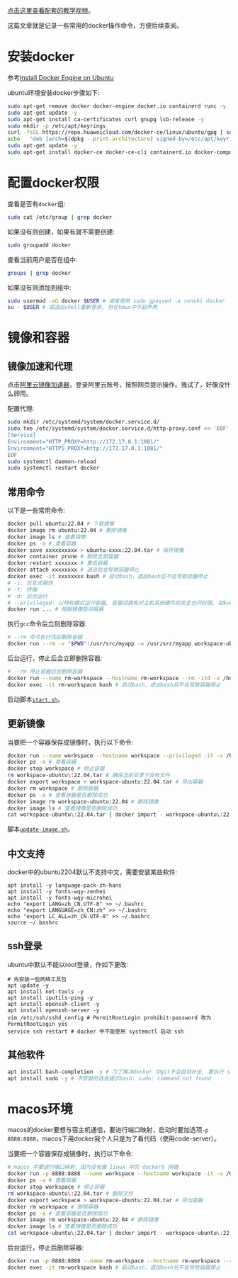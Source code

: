 [点击这里查看配套的教学视频](https://chenxiaosong.com/video.html)。

这篇文章就是记录一些常用的docker操作命令，方便后续查阅。

# 安装docker

参考[Install Docker Engine on Ubuntu](https://docs.docker.com/engine/install/ubuntu/)

ubuntu环境安装docker步骤如下:
```sh
sudo apt-get remove docker docker-engine docker.io containerd runc -y
sudo apt-get update -y
sudo apt-get install ca-certificates curl gnupg lsb-release -y
sudo mkdir -p /etc/apt/keyrings
curl -fsSL https://repo.huaweicloud.com/docker-ce/linux/ubuntu/gpg | sudo gpg --dearmor -o /etc/apt/keyrings/docker.gpg
echo   "deb [arch=$(dpkg --print-architecture) signed-by=/etc/apt/keyrings/docker.gpg] https://repo.huaweicloud.com/docker-ce/linux/ubuntu $(lsb_release -cs) stable" | sudo tee /etc/apt/sources.list.d/docker.list > /dev/null
sudo apt-get update -y
sudo apt-get install docker-ce docker-ce-cli containerd.io docker-compose-plugin -y
```

# 配置docker权限

查看是否有`docker`组:
```sh
sudo cat /etc/group | grep docker
```

如果没有则创建，如果有就不需要创建:
```sh
sudo groupadd docker
```

查看当前用户是否在组中:
```sh
groups | grep docker
```

如果没有则添加到组中:
```sh
sudo usermod -aG docker $USER # 或者使用 sudo gpasswd -a sonvhi docker
su - $USER # 或退出shell重新登录, 但在tmux中不起作用
```

# 镜像和容器

## 镜像加速和代理

点击[阿里云镜像加速器](https://cr.console.aliyun.com/cn-hangzhou/instances/mirrors)，登录阿里云账号，按照网页提示操作。我试了，好像没什么卵用。

配置代理:
```sh
sudo mkdir /etc/systemd/system/docker.service.d/
sudo tee /etc/systemd/system/docker.service.d/http-proxy.conf <<-'EOF'
[Service]
Environment="HTTP_PROXY=http://172.17.0.1:1081/"
Environment="HTTPS_PROXY=http://172.17.0.1:1081/"
EOF
sudo systemctl daemon-reload
sudo systemctl restart docker
```

## 常用命令

以下是一些常用命令:
```sh
docker pull ubuntu:22.04 # 下载镜像
docker image rm ubuntu:22.04 # 删除镜像
docker image ls # 查看镜像
docker ps -a # 查看容器
docker save xxxxxxxxxx > ubuntu-xxxx:22.04.tar # 保存镜像
docker container prune # 删除全部容器
docker restart xxxxxxx # 重启容器
docker attach xxxxxxxx # 退出后会导致容器停止
docker exec -it xxxxxxxx bash # 启动bash，退出bash后不会导致容器停止
# -i: 交互式操作
# -t: 终端
# -d: 后台运行
# --privileged: 以特权模式运行容器, 容器将拥有对主机系统硬件的完全访问权限, 如kvm
docker run ... # 根据镜像启动容器
```

执行`gcc`命令后立刻删除容器:
```sh
# --rm 命令执行完后删除容器
docker run --rm -v "$PWD":/usr/src/myapp -w /usr/src/myapp workspace-ubuntu:22.04 /bin/gcc -v
```

后台运行，停止后会立即删除容器:
```sh
# --rm 停止容器后会删除容器
docker run --name rm-workspace --hostname rm-workspace --rm -itd -v /home/sonvhi/chenxiaosong:/home/sonvhi/chenxiaosong -w /home/sonvhi/chenxiaosong workspace-ubuntu:22.04 bash
docker exec -it rm-workspace bash # 启动bash，退出bash后不会导致容器停止
```

启动脚本[`start.sh`](https://gitee.com/chenxiaosonggitee/blog/blob/master/src/docker/start.sh)。

## 更新镜像

当要把一个容器保存成镜像时，执行以下命令:
```sh
docker run --name workspace --hostname workspace --privileged -it -v /home/sonvhi/chenxiaosong:/home/sonvhi/chenxiaosong -w /home/sonvhi/chenxiaosong workspace-ubuntu:22.04 bash # 前台运行，停止后不删除容器
docker ps -a # 查看容器
docker stop workspace # 停止容器
rm workspace-ubuntu\:22.04.tar # 确保当前目录下没有文件
docker export workspace > workspace-ubuntu:22.04.tar # 导出容器
docker rm workspace # 删除容器
docker ps -a # 查看容器是否删除成功
docker image rm workspace-ubuntu:22.04 # 删除镜像
docker image ls # 查看镜像是否删除成功
cat workspace-ubuntu\:22.04.tar | docker import - workspace-ubuntu\:22.04 # 导入镜像
```

脚本[`update-image.sh`](https://gitee.com/chenxiaosonggitee/blog/blob/master/src/docker/update-image.sh)。

## 中文支持

docker中的ubuntu2204默认不支持中文，需要安装某些软件:
```shell
apt install -y language-pack-zh-hans
apt install -y fonts-wqy-zenhei
apt install -y fonts-wqy-microhei
echo "export LANG=zh_CN.UTF-8" >> ~/.bashrc
echo "export LANGUAGE=zh_CN:zh" >> ~/.bashrc
echo "export LC_ALL=zh_CN.UTF-8" >> ~/.bashrc
source ~/.bashrc
```

## ssh登录

ubuntu中默认不能以root登录，作如下更改:
```shell
# 先安装一些网络工具包
apt update -y
apt install net-tools -y
apt install iputils-ping -y
apt install openssh-client -y
apt install openssh-server -y
vim /etc/ssh/sshd_config # PermitRootLogin prohibit-password 改为 PermitRootLogin yes
service ssh restart # docker 中不能使用 systemctl 启动 ssh
```

## 其他软件

```sh
apt install bash-completion -y # 为了解决docker 中git不会自动补全, 要执行 source /usr/share/bash-completion/completions/git（一般放到.bash_profile中）
apt install sudo -y # 不安装的话会提示bash: sudo: command not found
```

# macos环境

macos的docker要想与宿主机通信，要进行端口映射，启动时要加选项`-p 8888:8888`，macos下用docker我个人只是为了看代码（使用code-server）。

当要把一个容器保存成镜像时，执行以下命令:
```sh
# macos 中要进行端口映射，因为没有像 linux 中的 docker0 网络
docker run -p 8888:8888 --name workspace --hostname workspace -it -v /Users/sonvhi/chenxiaosong:/home/sonvhi/chenxiaosong -w /home/sonvhi/chenxiaosong workspace-ubuntu:22.04 bash # 前台运行
docker ps -a # 查看容器
docker stop workspace # 停止容器
rm workspace-ubuntu\:22.04.tar # 删除文件
docker export workspace > workspace-ubuntu:22.04.tar # 导出容器
docker rm workspace # 删除容器
docker ps -a # 查看容器是否删除成功
docker image rm workspace-ubuntu:22.04 # 删除镜像
docker image ls # 查看镜像是否删除成功
cat workspace-ubuntu\:22.04.tar | docker import - workspace-ubuntu\:22.04 # 导入镜像
```

后台运行，停止后删除容器:
```sh
docker run -p 8888:8888 --name rm-workspace --hostname rm-workspace --rm -itd -v /Users/sonvhi/chenxiaosong:/home/sonvhi/chenxiaosong -w /home/sonvhi/chenxiaosong workspace-ubuntu:22.04 bash # 后台运行
docker exec -it rm-workspace bash # 启动bash，退出bash后不会导致容器停止
```